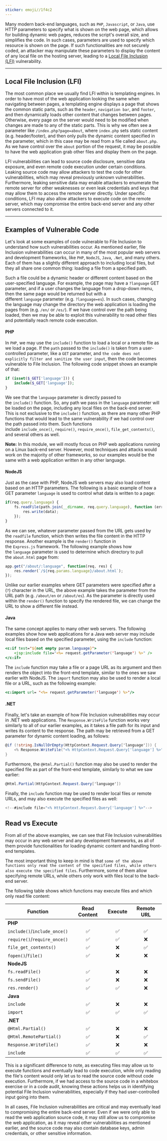 ```yaml
---
sticker: emoji//1f4c2
---
```

Many modern back-end languages, such as `PHP`, `Javascript`, or `Java`, use HTTP parameters to specify what is shown on the web page, which allows for building dynamic web pages, reduces the script's overall size, and simplifies the code. In such cases, parameters are used to specify which resource is shown on the page. If such functionalities are not securely coded, an attacker may manipulate these parameters to display the content of any local file on the hosting server, leading to a [Local File Inclusion (LFI)](https://owasp.org/www-project-web-security-testing-guide/v42/4-Web_Application_Security_Testing/07-Input_Validation_Testing/11.1-Testing_for_Local_File_Inclusion) vulnerability.

---

## Local File Inclusion (LFI)

The most common place we usually find LFI within is templating engines. In order to have most of the web application looking the same when navigating between pages, a templating engine displays a page that shows the common static parts, such as the `header`, `navigation bar`, and `footer`, and then dynamically loads other content that changes between pages. Otherwise, every page on the server would need to be modified when changes are made to any of the static parts. This is why we often see a parameter like `/index.php?page=about`, where `index.php` sets static content (e.g. header/footer), and then only pulls the dynamic content specified in the parameter, which in this case may be read from a file called `about.php`. As we have control over the `about` portion of the request, it may be possible to have the web application grab other files and display them on the page.

LFI vulnerabilities can lead to source code disclosure, sensitive data exposure, and even remote code execution under certain conditions. Leaking source code may allow attackers to test the code for other vulnerabilities, which may reveal previously unknown vulnerabilities. Furthermore, leaking sensitive data may enable attackers to enumerate the remote server for other weaknesses or even leak credentials and keys that may allow them to access the remote server directly. Under specific conditions, LFI may also allow attackers to execute code on the remote server, which may compromise the entire back-end server and any other servers connected to it.

---

## Examples of Vulnerable Code

Let's look at some examples of code vulnerable to File Inclusion to understand how such vulnerabilities occur. As mentioned earlier, file Inclusion vulnerabilities can occur in many of the most popular web servers and development frameworks, like `PHP`, `NodeJS`, `Java`, `.Net`, and many others. Each of them has a slightly different approach to including local files, but they all share one common thing: loading a file from a specified path.

Such a file could be a dynamic header or different content based on the user-specified language. For example, the page may have a `?language` GET parameter, and if a user changes the language from a drop-down menu, then the same page would be returned but with a different `language` parameter (e.g. `?language=es`). In such cases, changing the language may change the directory the web application is loading the pages from (e.g. `/en/` or `/es/`). If we have control over the path being loaded, then we may be able to exploit this vulnerability to read other files and potentially reach remote code execution.

#### PHP

In `PHP`, we may use the `include()` function to load a local or a remote file as we load a page. If the `path` passed to the `include()` is taken from a user-controlled parameter, like a `GET` parameter, and `the code does not explicitly filter and sanitize the user input`, then the code becomes vulnerable to File Inclusion. The following code snippet shows an example of that:


```php
if (isset($_GET['language'])) {
    include($_GET['language']);
}
```

We see that the `language` parameter is directly passed to the `include()` function. So, any path we pass in the `language` parameter will be loaded on the page, including any local files on the back-end server. This is not exclusive to the `include()` function, as there are many other PHP functions that would lead to the same vulnerability if we had control over the path passed into them. Such functions include `include_once()`, `require()`, `require_once()`, `file_get_contents()`, and several others as well.

**Note:** In this module, we will mostly focus on PHP web applications running on a Linux back-end server. However, most techniques and attacks would work on the majority of other frameworks, so our examples would be the same with a web application written in any other language.

#### NodeJS

Just as the case with PHP, NodeJS web servers may also load content based on an HTTP parameters. The following is a basic example of how a GET parameter `language` is used to control what data is written to a page:


```javascript
if(req.query.language) {
    fs.readFile(path.join(__dirname, req.query.language), function (err, data) {
        res.write(data);
    });
}
```

As we can see, whatever parameter passed from the URL gets used by the `readfile` function, which then writes the file content in the HTTP response. Another example is the `render()` function in the `Express.js` framework. The following example shows how the `language` parameter is used to determine which directory to pull the `about.html` page from:


```js
app.get("/about/:language", function(req, res) {
    res.render(`/${req.params.language}/about.html`);
});
```

Unlike our earlier examples where GET parameters were specified after a (`?`) character in the URL, the above example takes the parameter from the URL path (e.g. `/about/en` or `/about/es`). As the parameter is directly used within the `render()` function to specify the rendered file, we can change the URL to show a different file instead.

#### Java

The same concept applies to many other web servers. The following examples show how web applications for a Java web server may include local files based on the specified parameter, using the `include` function:


```jsp
<c:if test="${not empty param.language}">
    <jsp:include file="<%= request.getParameter('language') %>" />
</c:if>
```

The `include` function may take a file or a page URL as its argument and then renders the object into the front-end template, similar to the ones we saw earlier with NodeJS. The `import` function may also be used to render a local file or a URL, such as the following example:

```jsp
<c:import url= "<%= request.getParameter('language') %>"/>
```

#### .NET

Finally, let's take an example of how File Inclusion vulnerabilities may occur in .NET web applications. The `Response.WriteFile` function works very similarly to all of our earlier examples, as it takes a file path for its input and writes its content to the response. The path may be retrieved from a GET parameter for dynamic content loading, as follows:

```cs
@if (!string.IsNullOrEmpty(HttpContext.Request.Query['language'])) {
    <% Response.WriteFile("<% HttpContext.Request.Query['language'] %>"); %> 
}
```

Furthermore, the `@Html.Partial()` function may also be used to render the specified file as part of the front-end template, similarly to what we saw earlier:


```cs
@Html.Partial(HttpContext.Request.Query['language'])
```

Finally, the `include` function may be used to render local files or remote URLs, and may also execute the specified files as well:


```cs
<!--#include file="<% HttpContext.Request.Query['language'] %>"-->
```

## Read vs Execute

From all of the above examples, we can see that File Inclusion vulnerabilities may occur in any web server and any development frameworks, as all of them provide functionalities for loading dynamic content and handling front-end templates.

The most important thing to keep in mind is that `some of the above functions only read the content of the specified files, while others also execute the specified files`. Furthermore, some of them allow specifying remote URLs, while others only work with files local to the back-end server.

The following table shows which functions may execute files and which only read file content:

|**Function**|**Read Content**|**Execute**|**Remote URL**|
|---|:-:|:-:|:-:|
|**PHP**||||
|`include()`/`include_once()`|✅|✅|✅|
|`require()`/`require_once()`|✅|✅|❌|
|`file_get_contents()`|✅|❌|✅|
|`fopen()`/`file()`|✅|❌|❌|
|**NodeJS**||||
|`fs.readFile()`|✅|❌|❌|
|`fs.sendFile()`|✅|❌|❌|
|`res.render()`|✅|✅|❌|
|**Java**||||
|`include`|✅|❌|❌|
|`import`|✅|✅|✅|
|**.NET**||||
|`@Html.Partial()`|✅|❌|❌|
|`@Html.RemotePartial()`|✅|❌|✅|
|`Response.WriteFile()`|✅|❌|❌|
|`include`|✅|✅|✅|

This is a significant difference to note, as executing files may allow us to execute functions and eventually lead to code execution, while only reading the file's content would only let us to read the source code without code execution. Furthermore, if we had access to the source code in a whitebox exercise or in a code audit, knowing these actions helps us in identifying potential File Inclusion vulnerabilities, especially if they had user-controlled input going into them.

In all cases, File Inclusion vulnerabilities are critical and may eventually lead to compromising the entire back-end server. Even if we were only able to read the web application source code, it may still allow us to compromise the web application, as it may reveal other vulnerabilities as mentioned earlier, and the source code may also contain database keys, admin credentials, or other sensitive information.